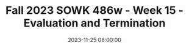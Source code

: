---
layout: single_presentation
name: fall-2023-sowk-486w-week-15-evaluation-and-termination.md
title: "Fall 2023 SOWK 486w - Week 15 - Evaluation and Termination"
date:  2023-11-25 08:00:00
presentation_id: MkESjT
permalink: /MkESjT/
redirect_from:
  - /presentations/MkESjT/fall-2023-sowk-486w-week-15-evaluation-and-termination
slides: 
  - slide_name: deck-11762-large-0.jpeg
    slide_text: >
      <p>Evaluation &amp; Termination The Ending of the Professional Relationship
      Jacob Campbell, PhD LICSW at Heritage University in SOWK 486w for Fall 2023</p>
      
  - slide_name: deck-11762-large-1.jpeg
    slide_text: >
      <p>Agenda Plan for Week 15 Evaluation The evaluation process Termination Follow up Self-care
      Evaluation &amp; Termination
      Jacob Campbell, Ph.D. LICSW at Heritage University in SOWK 486w for Fall 2023</p>
      
  - slide_name: deck-11762-large-2.jpeg
    slide_text: >
      <p>Why Perform Evaluations Underlying Rational
      • Increase E ectiveness • Understand client system experiences • Build professional knowledge base
      Evaluation &amp; Termination ff
      Jacob Campbell, Ph.D. LICSW at Heritage University in SOWK 486w for Fall 2023
      (Hepworth et al., 2017)</p>
      
  - slide_name: deck-11762-large-3.jpeg
    slide_text: >
      <p>External Factors and Obstacles in Evaluation Not Routine
      Clinician Vulnerability
      Time Consuming
      ff
      Evaluation &amp; Termination
      Jacob Campbell, Ph.D. LICSW at Heritage University in SOWK 486w for Fall 2023
      E ort by Agency
      Skills &amp; Training
      (Hepworth et al., 2017)</p>
      
  - slide_name: deck-11762-large-4.jpeg
    slide_text: >
      <p>External Factors and Obstacles in Evaluation Skills &amp; Training E ort by Agency Not Routine Clinician Vulnerability
      Effort Effects Effectiveness Efficiency
      Time Consuming
      ff
      Evaluation &amp; Termination
      Jacob Campbell, Ph.D. LICSW at Heritage University in SOWK 486w for Fall 2023
      (Hepworth et al., 2017)</p>
      
  - slide_name: deck-11762-large-5.jpeg
    slide_text: >
      <p>Evaluation Process The Same Planned Change Process De ne problem
      Evaluate methods
      Choose best approach
      Carry out research
      Evaluate results
      fi
      Evaluation &amp; Termination
      Jacob Campbell, Ph.D. LICSW at Heritage University in SOWK 486w for Fall 2023
      (Hepworth et al., 2017)</p>
      
  - slide_name: deck-11762-large-6.jpeg
    slide_text: >
      <p>Types of Evaluations Used in Social Work
      • Formative Evaluations: assess the adequacy or amount of e ort directed at solving a client systems problem and gathering data during the actual intervention
      • Summarative Evaluations: an evaluation that takes place after completing the planned change process
      • Baseline: is a measure of the frequency, intensity, or duration of a behavior.
      (Hepworth et al., 2017)
      Jacob Campbell, Ph.D. LICSW at Heritage University in SOWK 486w for Fall 2023 ff
      Evaluation &amp; Termination</p>
      
  - slide_name: deck-11762-large-7.jpeg
    slide_text: >
      <p>Terms Associated with Evaluations
      Reliability Validity the extent to which you are measuring what you think you are measuring
      Evaluation &amp; Termination
      Jacob Campbell, Ph.D. LICSW at Heritage University in SOWK 486w for Fall 2023
      is the extent to which an instrument measures the same phenomenon in the same way each time the measure is used. Reliable instruments produce consistent results over time
      (Hepworth et al., 2017)</p>
      
  - slide_name: deck-11762-large-8.jpeg
    slide_text: >
      <p>Terms Associated with Evaluations Face validity professional judgment about whether the measure actually measure what it is supposed to
      Predictive validity when it can be used to predict future events
      Validity the extent to which you are measuring what you think you are measuring
      Evaluation &amp; Termination
      Concurrent validity exists when scores on one instrument correlate well with scores on another instrument that is already considered valid
      Jacob Campbell, Ph.D. LICSW at Heritage University in SOWK 486w for Fall 2023
      Reliability is the extent to which an instrument measures the same phenomenon in the same way each time the measure is used. Reliable instruments produce consistent results over time
      (Hepworth et al., 2017)</p>
      
  - slide_name: deck-11762-large-9.jpeg
    slide_text: >
      <p>Terms Associated with Evaluations
      Data
      Gathering Methodscommonly used methods include surveys, scores of instruments, interviews with signi cant others, collected data, surveys or interviews, self reports, products which is achievement of a speci c task or change in behavior, or observational measures these rely on others to observe a change in the clients behavior
      Face validity Predictive validity Concurrent validity
      Validity the extent to which you are measuring what you think you are measuring
      is the ability of a set of results in one situation to t another circumstance or instance
      Reliability Independent Variable is the factor we think is responsible for causing certain behaviors, reactions or events
      Dependent Variable is the outcome or end product of the helping process
      Jacob Campbell, Ph.D. LICSW at Heritage University in SOWK 486w for Fall 2023 fi
      fi
      fi
      Evaluation &amp; Termination
      Generalizability
      is the extent to which an instrument measures the same phenomenon in the same way each time the measure is used. Reliable instruments produce consistent results over time
      (Hepworth et al., 2017)</p>
      
  - slide_name: deck-11762-large-10.jpeg
    slide_text: >
      <p>Single Subject Design A research design with one participant that uses repeated measures before, during, and after treatment to assess the e ectiveness of an intervention.
      5
      A
      B
      3.75
      2.5
      1.25
      0 Week 1 Week 2 Week 3 Week 4 Week 5 Week 6 Week 7 Weei 8 Week 9 Week 10
      ff
      Evaluation &amp; Termination
      Jacob Campbell, Ph.D. LICSW at Heritage University in SOWK 486w for Fall 2023
      (Hepworth et al., 2022)</p>
      
  - slide_name: deck-11762-large-11.jpeg
    slide_text: >
      <p>Other Single System Designs • Goal Attainment Scaling • Task achievement scaling • Client satisfaction • Target problem scaling
      Evaluation &amp; Termination
      Jacob Campbell, Ph.D. LICSW at Heritage University in SOWK 486w for Fall 2023
      (Hepworth et al., 2017)</p>
      
  - slide_name: deck-11762-large-12.jpeg
    slide_text: >
      <p>Semester Self-Evaluation • What are some of the things that you have learned this semester? • How has it changed your way of thinking about the work that you will do in the future?
      • How do you feel you performed this semester, and why? • What would you do di erently if you had a chance to do this all over again?
      Jacob Campbell, Ph.D. LICSW at Heritage University in SOWK 486w for Fall 2023 ff
      Evaluation &amp; Termination</p>
      
  - slide_name: deck-11762-large-13.jpeg
    slide_text: >
      <p>Evaluation Designs for Programs • Needs Assessment • Evaluability Assessment • Process Analysis • Program Outcome Analysis • Continuous Quality Assurance Evaluations • Program Monitoring Evaluation &amp; Termination
      Jacob Campbell, Ph.D. LICSW at Heritage University in SOWK 486w for Fall 2023
      (Hepworth et al., 2017)</p>
      
  - slide_name: deck-11762-large-14.jpeg
    slide_text: >
      <p>Example of Program Evaluation
      Participatory Evaluation and Expert Review for Classrooms Serving Students with EBD
      (PEER-EBD)
      Research Based Evaluation &amp; Termination
      Expert Review
      Observation Interviews Reviewing Artifacts
      Jacob Campbell, Ph.D. LICSW at Heritage University in SOWK 486w for Fall 2023
      Individual surveys Facilitated team assessment
      (Tsai, Cheney, Walker, 2013)</p>
      
  - slide_name: deck-11762-large-15.jpeg
    slide_text: >
      <p>Issues and Problems in Evaluation • Lack of generalizability • Choice of evaluation tools • Ethical considerations • No buy in • Di culty
      ffi
      Evaluation &amp; Termination
      Jacob Campbell, Ph.D. LICSW at Heritage University in SOWK 486w for Fall 2023
      (Hepworth et al., 2017)</p>
      
  - slide_name: deck-11762-large-16.jpeg
    slide_text: >
      <p>Task of Termination What Needs to Happen Before you Finish Decide when Evaluate achievement Maintain and continuing objectives
      Resolving emotional reactions
      Make appropriate referrals
      Evaluation &amp; Termination
      Jacob Campbell, Ph.D. LICSW at Heritage University in SOWK 486w for Fall 2023
      (Hepworth et al., 2017)</p>
      
  - slide_name: deck-11762-large-17.jpeg
    slide_text: >
      <p>Reactions to Termination What Factors A ect Client and Clinician
      Decreased Intensity
      Time Contact
      Increased Intensity
      Problem Focus Outside Supports Level of intervention Emotional Content Type of Group Jacob Campbell, Ph.D. LICSW at Heritage University in SOWK 486w for Fall 2023 ff
      Evaluation &amp; Termination
      (Hepworth et al., 2017)</p>
      
  - slide_name: deck-11762-large-18.jpeg
    slide_text: >
      <p>Stabilization of Change What We Should Be Doing
      • Relevant and appropriate situations • Build con dence • Using multiple situations and settings • Naturally occurring consequences • Use of follow up • Reducing setbacks in other environments • Teaching problem solving process Evaluation &amp; Termination fi
      Jacob Campbell, Ph.D. LICSW at Heritage University in SOWK 486w for Fall 2023
      (Hepworth et al., 2017)</p>
      
  - slide_name: deck-11762-large-19.jpeg
    slide_text: >
      <p>The Professional Resilience Paradigm • Value verses devalue your professional self • Have positive contacts with colleagues and peers • Take that break • Pace yourself • Achieve validation • Use the power of professional networking Evaluation &amp; Termination
      Jacob Campbell, Ph.D. LICSW at Heritage University in SOWK 486w for Fall 2023
      (Fink-Samnick, 2009)</p>
      
  - slide_name: deck-11762-large-20.jpeg
    slide_text: >
      <p>The Professional Resilience Paradigm • Present with a presence • Laugh at least once a day • Stop to take that long deep breath • Develop a grounding list • Stop and take 10 • Take control and shift activities Evaluation &amp; Termination
      Jacob Campbell, Ph.D. LICSW at Heritage University in SOWK 486w for Fall 2023
      (Fink-Samnick, 2009)</p>
      
  - slide_name: deck-11762-large-21.jpeg
    slide_text: >
      <p>The Professional Resilience Paradigm • Use creative visualization • De-connect to Re-connect • Release frustration with a silent meow • Exercise • Turn o your professional switch • Think of te on Jacob Campbell, Ph.D. LICSW at Heritage University in SOWK 486w for Fall 2023 fl
      ff
      Evaluation &amp; Termination
      (Fink-Samnick, 2009)</p>
      
  - slide_name: deck-11762-large-22.jpeg
    slide_text: >
      <p>The Professional Resilience Paradigm • Revision honestly and regularly • Share professional resilience with health and human services professionals everywhere
      Evaluation &amp; Termination
      Jacob Campbell, Ph.D. LICSW at Heritage University in SOWK 486w for Fall 2023
      (Fink-Samnick, 2009)</p>
      
presentation_description: >
  <p>You have made it to the end of this class, as week 15 is our final session. Assessments are an essential aspect of social work and direct practice with clients. We should be participating in assessments of our practice and the interventions that we complete with clients. There are many ways to go through that. The schedule for today is to look at the following:</p>
  <ul>
  <li>Evaluation</li>
  <li>The evaluation process</li>
  <li>Termination</li>
  <li>Follow up</li>
  <li>Self Care</li>
  </ul>
  
downloadable_slides: deck-11762.pdf
slides_count: 23
header:
  teaser: deck-11762-thumb-0.jpeg
presentation_video:
location: "Heritage University"
tags:
  - Heritage University
  - BASW Program
  - SOWK 486w
---